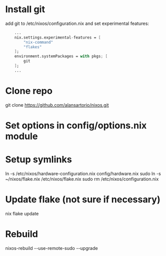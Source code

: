 # Install git

add git to /etc/nixos/configuration.nix and set experimental features:

```nix
    ...
    nix.settings.experimental-features = [
        "nix-command"
        "flakes"
    ];
    environment.systemPackages = with pkgs; [
        git
    ];
    ...
```


# Clone repo

git clone https://github.com/alansartorio/nixos.git

# Set options in config/options.nix module

# Setup symlinks

ln -s /etc/nixos/hardware-configuration.nix config/hardware.nix
sudo ln -s ~/nixos/flake.nix /etc/nixos/flake.nix
sudo rm /etc/nixos/configuration.nix

# Update flake (not sure if necessary)

nix flake update

# Rebuild

nixos-rebuild --use-remote-sudo --upgrade

